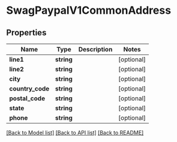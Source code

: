 # SwagPaypalV1CommonAddress

## Properties
Name | Type | Description | Notes
------------ | ------------- | ------------- | -------------
**line1** | **string** |  | [optional] 
**line2** | **string** |  | [optional] 
**city** | **string** |  | [optional] 
**country_code** | **string** |  | [optional] 
**postal_code** | **string** |  | [optional] 
**state** | **string** |  | [optional] 
**phone** | **string** |  | [optional] 

[[Back to Model list]](../../README.md#documentation-for-models) [[Back to API list]](../../README.md#documentation-for-api-endpoints) [[Back to README]](../../README.md)

